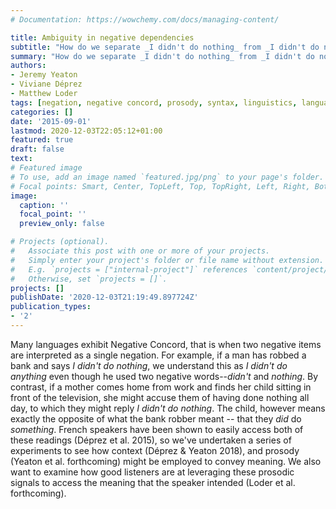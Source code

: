 ```yaml
---
# Documentation: https://wowchemy.com/docs/managing-content/

title: Ambiguity in negative dependencies
subtitle: "How do we separate _I didn't do nothing_ from _I didn't do nothing_?"
summary: "How do we separate _I didn't do nothing_ from _I didn't do nothing_?"
authors:
- Jeremy Yeaton
- Viviane Déprez
- Matthew Loder
tags: [negation, negative concord, prosody, syntax, linguistics, language]
categories: []
date: '2015-09-01'
lastmod: 2020-12-03T22:05:12+01:00
featured: true
draft: false
text:
# Featured image
# To use, add an image named `featured.jpg/png` to your page's folder.
# Focal points: Smart, Center, TopLeft, Top, TopRight, Left, Right, BottomLeft, Bottom, BottomRight.
image:
  caption: ''
  focal_point: ''
  preview_only: false

# Projects (optional).
#   Associate this post with one or more of your projects.
#   Simply enter your project's folder or file name without extension.
#   E.g. `projects = ["internal-project"]` references `content/project/deep-learning/index.md`.
#   Otherwise, set `projects = []`.
projects: []
publishDate: '2020-12-03T21:19:49.897724Z'
publication_types:
- '2'
---
```

Many languages exhibit Negative Concord, that is when two negative items are interpreted as a single negation. For example, if a man has robbed a bank and says _I didn't do nothing_, we understand this as _I didn't do anything_ even though he used two negative words--_didn't_ and _nothing_. By contrast, if a mother comes home from work and finds her child sitting in front of the television, she might accuse them of having done nothing all day, to which they might reply _I didn't do nothing_. The child, however means exactly the opposite of what the bank robber meant -- that they _did_ do _something_. French speakers have been shown to easily access both of these readings (Déprez et al. 2015), so we've undertaken a series of experiments to see how context (Déprez & Yeaton 2018), and prosody (Yeaton et al. forthcoming) might be employed to convey meaning. We also want to examine how good listeners are at leveraging these prosodic signals to access the meaning that the speaker intended (Loder et al. forthcoming).
